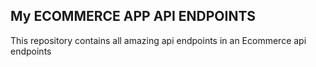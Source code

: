 ## My ECOMMERCE APP API ENDPOINTS

This repository contains all amazing api endpoints in an Ecommerce api endpoints